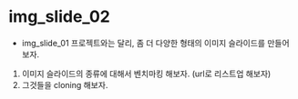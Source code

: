 # img_slide_02
- img_slide_01 프로젝트와는 달리, 좀 더 다양한 형태의 이미지 슬라이드를 만들어보자.

1. 이미지 슬라이드의 종류에 대해서 벤치마킹 해보자. (url로 리스트업 해보자)
2. 그것들을 cloning 해보자.
